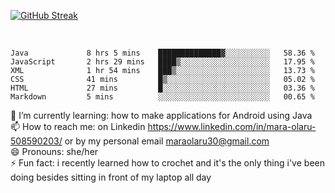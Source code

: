 

 <!--<img align="center" src="https://github-readme-stats.vercel.app/api?username=MaraxD&theme=github_dark&show_icons=true&count_private=true"/>-->
[![GitHub Streak](http://github-readme-streak-stats.herokuapp.com?user=MaraxD&theme=tokyonight_duo&align=center)](https://git.io/streak-stats)
 
 
 <br/>

<!--START_SECTION:waka-->

```text
Java             8 hrs 5 mins    ██████████████▓░░░░░░░░░░   58.36 %
JavaScript       2 hrs 29 mins   ████▒░░░░░░░░░░░░░░░░░░░░   17.95 %
XML              1 hr 54 mins    ███▒░░░░░░░░░░░░░░░░░░░░░   13.73 %
CSS              41 mins         █▒░░░░░░░░░░░░░░░░░░░░░░░   05.02 %
HTML             27 mins         █░░░░░░░░░░░░░░░░░░░░░░░░   03.36 %
Markdown         5 mins          ░░░░░░░░░░░░░░░░░░░░░░░░░   00.65 %
```

<!--END_SECTION:waka-->
<!--[![willianrod's wakatime stats](https://github-readme-stats.vercel.app/api/wakatime?username=MaraxD)](https://github.com/anuraghazra/github-readme-stats)-->

🌱 I’m currently learning: how to make applications for Android using Java<br/>
📫 How to reach me: on Linkedin https://www.linkedin.com/in/mara-olaru-508590203/ or by my personal email maraolaru30@gmail.com <br/>
😄 Pronouns: she/her <br/>
⚡ Fun fact: i recently learned how to crochet and it's the only thing i've been doing besides sitting in front of my laptop all day <br/>
 
